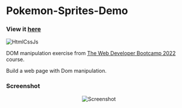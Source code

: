 # Pokemon-Sprites-Demo

### View it [here](https://guillaumeauger85.github.io/Pokemon-Sprites-Demo/)

![HtmlCssJs](https://user-images.githubusercontent.com/49698792/182230114-ff1ad906-f613-4d29-a6e8-c321ef0a3380.png)

DOM manipulation exercise from [The Web Developer Bootcamp 2022](https://www.udemy.com/course/the-web-developer-bootcamp/) course.

Build a web page with Dom manipulation.

### Screenshot

<p align="center">
  <img src="https://user-images.githubusercontent.com/49698792/181602710-f1a19551-5d63-468c-85d1-e05b8a6d206b.PNG" alt="Screenshot">
</p>




